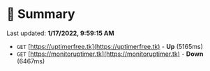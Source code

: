 # 📖 Summary
Last updated: **1/17/2022, 9:59:15 AM**

- `GET` [https://uptimerfree.tk](https://uptimerfree.tk) - **Up** (5165ms)
- `GET` [https://monitoruptimer.tk](https://monitoruptimer.tk) - **Down** (6467ms)
